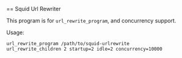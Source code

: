 == Squid Url Rewriter

This program is for `url_rewrite_program`, and concurrency support.


Usage:

```
url_rewrite_program /path/to/squid-urlrewrite
url_rewrite_children 2 startup=2 idle=2 concurrency=10000
```

